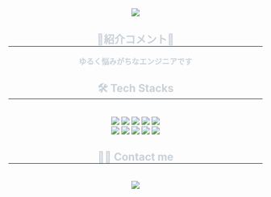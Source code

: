 <div align= "center">
    <img src="https://capsule-render.vercel.app/api?type=waving&color=545a69&height=120&text=&animation=&fontColor=000000&fontSize=70" />
    </div>  
    <div align= "center"> 
    <h2 style="border-bottom: 1px solid #21262d; color: #c9d1d9;"> 🤍紹介コメント🩶 </h2>  
    <div style="font-weight: 700; font-size: 15px; text-align: center; color: #c9d1d9;"> ゆるく悩みがちなエンジニアです </div> 
    </div>
    <div align= "center">
    <h2 style="border-bottom: 1px solid #21262d; color: #c9d1d9;"> 🛠️ Tech Stacks </h2> <br> 
    <div style="margin: 0 auto; text-align: center;" align= "center"> <img src="https://img.shields.io/badge/Android-3DDC84?style=for-the-badge&logo=Android&logoColor=white">
          <img src="https://img.shields.io/badge/Java-007396?style=for-the-badge&logo=Java&logoColor=white">
          <img src="https://img.shields.io/badge/Javascript-F7DF1E?style=for-the-badge&logo=Javascript&logoColor=white">
          <img src="https://img.shields.io/badge/HTML5-E34F26?style=for-the-badge&logo=HTML5&logoColor=white">
          <img src="https://img.shields.io/badge/MySQL-4479A1?style=for-the-badge&logo=MySQL&logoColor=white">
          <br/><img src="https://img.shields.io/badge/C-A8B9CC?style=for-the-badge&logo=C&logoColor=white">
         <img src="https://img.shields.io/badge/Apache Tomcat-F8DC75?style=for-the-badge&logo=ApacheTomcat&logoColor=white">
          <img src="https://img.shields.io/badge/Python-3776AB?style=for-the-badge&logo=Python&logoColor=white">
          <img src="https://img.shields.io/badge/Spring Boot-6DB33F?style=for-the-badge&logo=SpringBoot&logoColor=white">
          <img src="https://img.shields.io/badge/React-61DAFB?style=for-the-badge&logo=React&logoColor=white">
          <br/></div>
    </div>
    <div align= "center">
    <h2 style="border-bottom: 1px solid #21262d; color: #c9d1d9;"> 🧑‍💻 Contact me </h2> <br> 
    <div align= "center"> <a href=mailto:nature304545@gmail.com> <img src="https://img.shields.io/badge/Gmail-EA4335?style=for-the-badge&logo=Gmail&logoColor=white&link=mailto:nature304545@gmail.com"> </a>
          </div>  <br> 
    <div align= "center">  </div> 
    </div>
    <div align= "center"> </div> 
    </div>

